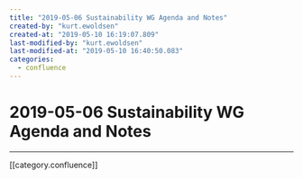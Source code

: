 ```yaml
---
title: "2019-05-06 Sustainability WG Agenda and Notes"
created-by: "kurt.ewoldsen"
created-at: "2019-05-10 16:19:07.809"
last-modified-by: "kurt.ewoldsen"
last-modified-at: "2019-05-10 16:40:50.083"
categories:
  - confluence
---
```


# 2019-05-06 Sustainability WG Agenda and Notes


---

[[category.confluence]]
